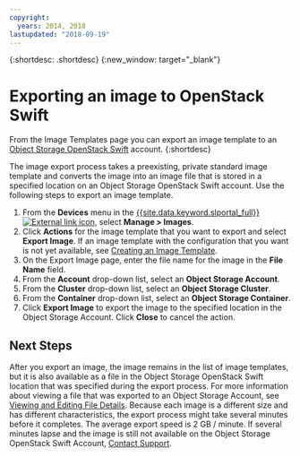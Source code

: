 ```yaml
---
copyright:
  years: 2014, 2018
lastupdated: "2018-09-19"
---
```


{:shortdesc: .shortdesc}
{:new_window: target="_blank"}

# Exporting an image to OpenStack Swift

From the Image Templates page you can export an image template to an [Object Storage OpenStack Swift](/docs/infrastructure/image-templates/objectstorage-swift/index.html) account. 
{:shortdesc}

The image export process takes a preexisting, private standard image template and converts the image into an 
image file that is stored in a specified location on an Object Storage OpenStack Swift account. Use the following steps to export an image template.

1. From the **Devices** menu in the [{{site.data.keyword.slportal_full}} ![External link icon](../../icons/launch-glyph.svg "External link icon")](https://control.softlayer.com/), select **Manage > Images**.
2. Click **Actions** for the image template that you want to export and select **Export Image**. If an image template with the configuration that you want is not yet 
available, see [Creating an Image Template](/docs/infrastructure/image-templates/create-standard-image.html).
3. On the Export Image page, enter the file name for the image in the **File Name** field.
5. From the **Account** drop-down list, select an **Object Storage Account**.
6. From the **Cluster** drop-down list, select an **Object Storage Cluster**.
7. From the **Container** drop-down list, select an **Object Storage Container**.
8. Click **Export Image** to export the image to the specified location in the Object Storage Account. Click **Close** to cancel 
the action.

## Next Steps

After you export an image, the image remains in the list of image templates, but it is also available as a file in the Object Storage OpenStack Swift location that was specified during the export process. For more information about viewing a file that was
exported to an Object Storage Account, see [Viewing and Editing File Details](/docs/infrastructure/image-templates/objectstorage-swift/interacting-in-portal.html#viewing-and-editing-file-details). Because each image is a different size and has different characteristics, the export process might 
take several minutes before it completes. The average export speed is 2 GB / minute. If several minutes lapse and the image is still not 
available on the Object Storage OpenStack Swift Account, [Contact Support](/docs/get-support/howtogetsupport.html).

